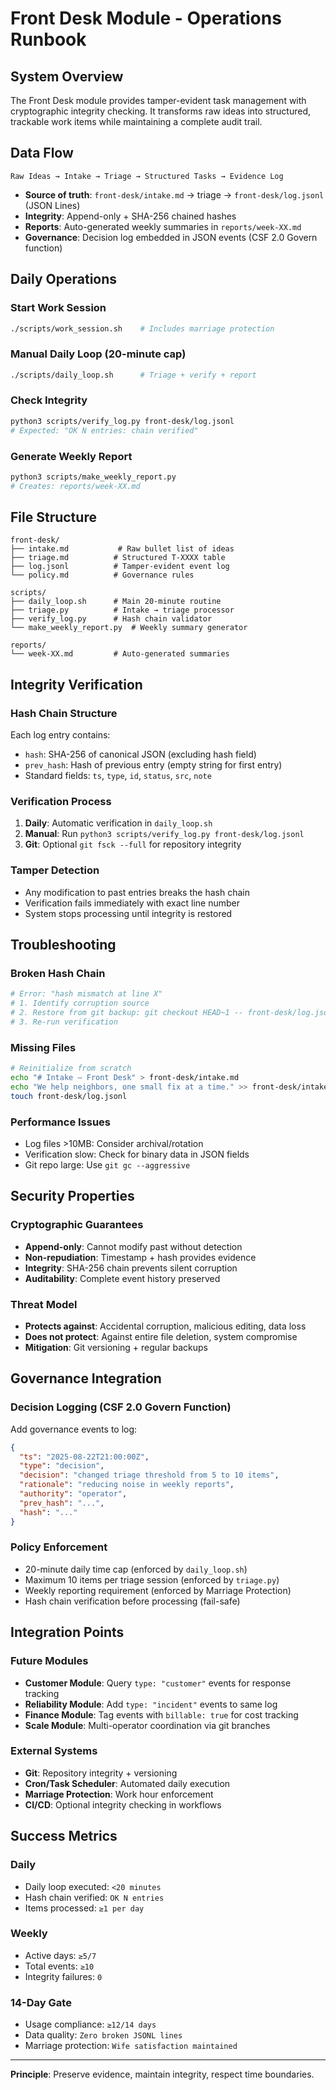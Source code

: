 # Front Desk Module - Operations Runbook

## System Overview

The Front Desk module provides tamper-evident task management with cryptographic integrity checking. It transforms raw ideas into structured, trackable work items while maintaining a complete audit trail.

## Data Flow

```
Raw Ideas → Intake → Triage → Structured Tasks → Evidence Log
```

- **Source of truth**: `front-desk/intake.md` → triage → `front-desk/log.jsonl` (JSON Lines)
- **Integrity**: Append-only + SHA-256 chained hashes 
- **Reports**: Auto-generated weekly summaries in `reports/week-XX.md`
- **Governance**: Decision log embedded in JSON events (CSF 2.0 Govern function)

## Daily Operations

### Start Work Session
```bash
./scripts/work_session.sh    # Includes marriage protection
```

### Manual Daily Loop (20-minute cap)
```bash
./scripts/daily_loop.sh      # Triage + verify + report
```

### Check Integrity
```bash
python3 scripts/verify_log.py front-desk/log.jsonl
# Expected: "OK N entries: chain verified"
```

### Generate Weekly Report
```bash
python3 scripts/make_weekly_report.py
# Creates: reports/week-XX.md
```

## File Structure

```
front-desk/
├── intake.md           # Raw bullet list of ideas
├── triage.md          # Structured T-XXXX table
├── log.jsonl          # Tamper-evident event log
└── policy.md          # Governance rules

scripts/
├── daily_loop.sh      # Main 20-minute routine
├── triage.py          # Intake → triage processor
├── verify_log.py      # Hash chain validator
└── make_weekly_report.py  # Weekly summary generator

reports/
└── week-XX.md         # Auto-generated summaries
```

## Integrity Verification

### Hash Chain Structure
Each log entry contains:
- `hash`: SHA-256 of canonical JSON (excluding hash field)
- `prev_hash`: Hash of previous entry (empty string for first entry)
- Standard fields: `ts`, `type`, `id`, `status`, `src`, `note`

### Verification Process
1. **Daily**: Automatic verification in `daily_loop.sh`
2. **Manual**: Run `python3 scripts/verify_log.py front-desk/log.jsonl`
3. **Git**: Optional `git fsck --full` for repository integrity

### Tamper Detection
- Any modification to past entries breaks the hash chain
- Verification fails immediately with exact line number
- System stops processing until integrity is restored

## Troubleshooting

### Broken Hash Chain
```bash
# Error: "hash mismatch at line X"
# 1. Identify corruption source
# 2. Restore from git backup: git checkout HEAD~1 -- front-desk/log.jsonl
# 3. Re-run verification
```

### Missing Files
```bash
# Reinitialize from scratch
echo "# Intake — Front Desk" > front-desk/intake.md
echo "We help neighbors, one small fix at a time." >> front-desk/intake.md
touch front-desk/log.jsonl
```

### Performance Issues
- Log files >10MB: Consider archival/rotation
- Verification slow: Check for binary data in JSON fields
- Git repo large: Use `git gc --aggressive`

## Security Properties

### Cryptographic Guarantees
- **Append-only**: Cannot modify past without detection
- **Non-repudiation**: Timestamp + hash provides evidence
- **Integrity**: SHA-256 chain prevents silent corruption
- **Auditability**: Complete event history preserved

### Threat Model
- **Protects against**: Accidental corruption, malicious editing, data loss
- **Does not protect**: Against entire file deletion, system compromise
- **Mitigation**: Git versioning + regular backups

## Governance Integration

### Decision Logging (CSF 2.0 Govern Function)
Add governance events to log:
```json
{
  "ts": "2025-08-22T21:00:00Z",
  "type": "decision",
  "decision": "changed triage threshold from 5 to 10 items",
  "rationale": "reducing noise in weekly reports",
  "authority": "operator",
  "prev_hash": "...",
  "hash": "..."
}
```

### Policy Enforcement
- 20-minute daily time cap (enforced by `daily_loop.sh`)
- Maximum 10 items per triage session (enforced by `triage.py`)
- Weekly reporting requirement (enforced by Marriage Protection)
- Hash chain verification before processing (fail-safe)

## Integration Points

### Future Modules
- **Customer Module**: Query `type: "customer"` events for response tracking
- **Reliability Module**: Add `type: "incident"` events to same log
- **Finance Module**: Tag events with `billable: true` for cost tracking
- **Scale Module**: Multi-operator coordination via git branches

### External Systems
- **Git**: Repository integrity + versioning
- **Cron/Task Scheduler**: Automated daily execution
- **Marriage Protection**: Work hour enforcement
- **CI/CD**: Optional integrity checking in workflows

## Success Metrics

### Daily
- Daily loop executed: `<20 minutes`
- Hash chain verified: `OK N entries`
- Items processed: `≥1 per day`

### Weekly  
- Active days: `≥5/7`
- Total events: `≥10`
- Integrity failures: `0`

### 14-Day Gate
- Usage compliance: `≥12/14 days`
- Data quality: `Zero broken JSONL lines`
- Marriage protection: `Wife satisfaction maintained`

---

**Principle**: Preserve evidence, maintain integrity, respect time boundaries.